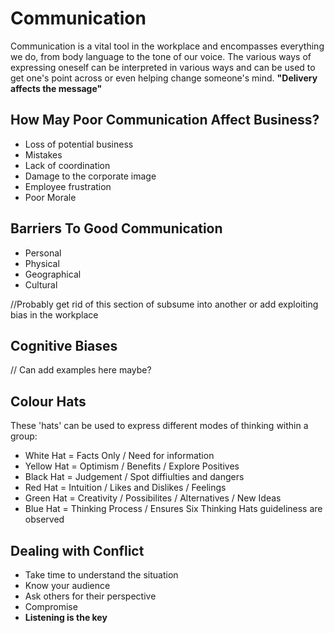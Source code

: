 # Communication

Communication is a vital tool in the workplace and encompasses everything we do, from body language to the tone of our voice. The various ways of expressing oneself can be interpreted in various ways and can be used to get one's point across or even helping change someone's mind. **"Delivery affects the message"**


## How May Poor Communication Affect Business?
*  Loss of potential business
*  Mistakes
*  Lack of coordination
*  Damage to the corporate image
*  Employee frustration
*  Poor Morale


## Barriers To Good Communication
* Personal
* Physical
* Geographical
* Cultural

//Probably get rid of this section of subsume into another or add exploiting bias in the workplace
## Cognitive Biases

// Can add examples here maybe?

## Colour Hats

These 'hats' can be used to express different modes of thinking within a group:
* White Hat = Facts Only / Need for information
* Yellow Hat = Optimism / Benefits / Explore Positives
* Black Hat = Judgement / Spot diffiulties and dangers
* Red Hat = Intuition / Likes and Dislikes / Feelings
* Green Hat = Creativity / Possibilites / Alternatives / New Ideas
* Blue Hat = Thinking Process / Ensures Six Thinking Hats guideliness are observed

## Dealing with Conflict
* Take time to understand the situation
* Know your audience
* Ask others for their perspective
* Compromise
* **Listening is the key**


